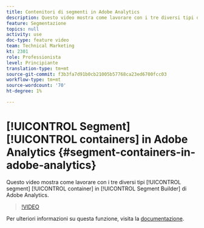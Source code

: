 ```yaml
---
title: Contenitori di segmenti in Adobe Analytics
description: Questo video mostra come lavorare con i tre diversi tipi di contenitori di segmenti nel Generatore di segmenti di Adobe Analytics.
feature: Segmentazione
topics: null
activity: use
doc-type: feature video
team: Technical Marketing
kt: 2301
role: Professionista
level: Principiante
translation-type: tm+mt
source-git-commit: f3b3fa7d91b0cb21005b57768ca23ed6700fcc03
workflow-type: tm+mt
source-wordcount: '70'
ht-degree: 1%

---
```



# [!UICONTROL Segment] [!UICONTROL containers] in Adobe Analytics  {#segment-containers-in-adobe-analytics}

Questo video mostra come lavorare con i tre diversi tipi [!UICONTROL segment] [!UICONTROL container] in [!UICONTROL Segment Builder] di Adobe Analytics.

>[!VIDEO](https://video.tv.adobe.com/v/25401/?quality=12)

Per ulteriori informazioni su questa funzione, visita la [documentazione](https://marketing.adobe.com/resources/help/en_US/analytics/segment/index.html?f=seg_build_ui).
